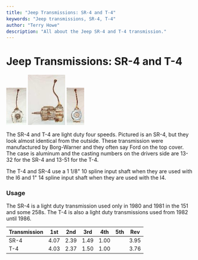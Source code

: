 ```yaml
---
title: "Jeep Transmissions: SR-4 and T-4"
keywords: "Jeep transmissions, SR-4, T-4"
author: "Terry Howe"
description: "All about the Jeep SR-4 and T-4 transmission."
---
```

# Jeep Transmissions: SR-4 and T-4

[![SR-4 front](../../img/transmission/factory/sr4f_.jpg)](../../img/transmission/factory/sr4f.jpg) [![SR-4 side](../../img/transmission/factory/sr4s_.jpg)](../../img/transmission/factory/sr4s.jpg) [![SR-4 back](../../img/transmission/factory/sr4b_.jpg)](../../img/transmission/factory/sr4b.jpg)   

The SR-4 and T-4 are light duty four speeds. Pictured is an SR-4, but they look almost identical from the outside. These transmission were manufactured by Borg-Warner and they often say Ford on the top cover. The case is aluminum and the casting numbers on the drivers side are 13-32 for the SR-4 and 13-51 for the T-4.

The T-4 and SR-4 use a 1 1/8" 10 spline input shaft when they are used with the I6 and 1" 14 spline input shaft when they are used with the I4.

### Usage

The SR-4 is a light duty transmission used only in 1980 and 1981 in the 151 and some 258s. The T-4 is also a light duty transmissions used from 1982 until 1986.

| Transmission | 1st  | 2nd  | 3rd  | 4th  | 5th | Rev  |
|--------------|------|------|------|------|-----|------|
| SR-4         | 4.07 | 2.39 | 1.49 | 1.00 |     | 3.95 |
| T-4          | 4.03 | 2.37 | 1.50 | 1.00 |     | 3.76 |